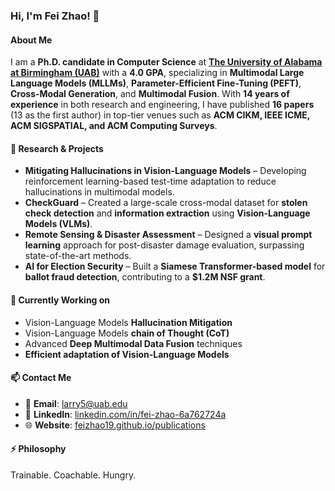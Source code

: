 ### Hi, I'm Fei Zhao! 👋  

#### About Me  
I am a **Ph.D. candidate in Computer Science** at **[The University of Alabama at Birmingham (UAB)](https://www.uab.edu/)** with a **4.0 GPA**, specializing in **Multimodal Large Language Models (MLLMs)**, **Parameter-Efficient Fine-Tuning (PEFT)**, **Cross-Modal Generation**, and **Multimodal Fusion**. With **14 years of experience** in both research and engineering, I have published **16 papers** (13 as the first author) in top-tier venues such as **ACM CIKM, IEEE ICME, ACM SIGSPATIAL, and ACM Computing Surveys**.  


#### 🔬 Research & Projects  
- **Mitigating Hallucinations in Vision-Language Models** – Developing reinforcement learning-based test-time adaptation to reduce hallucinations in multimodal models.  
- **CheckGuard** – Created a large-scale cross-modal dataset for **stolen check detection** and **information extraction**  using **Vision-Language Models (VLMs)**.  
- **Remote Sensing & Disaster Assessment** – Designed a **visual prompt learning** approach for post-disaster damage evaluation, surpassing state-of-the-art methods.  
- **AI for Election Security** – Built a **Siamese Transformer-based model** for **ballot fraud detection**, contributing to a **$1.2M NSF grant**.


#### 🌱 Currently Working on  
- Vision-Language Models **Hallucination Mitigation**  
- Vision-Language Models **chain of Thought (CoT)**  
- Advanced **Deep Multimodal Data Fusion** techniques  
- **Efficient adaptation of Vision-Language Models**  


#### 📫 Contact Me  
- 📧 **Email**: [larry5@uab.edu](mailto:larry5@uab.edu)  
- 🔗 **LinkedIn**: [linkedin.com/in/fei-zhao-6a762724a](https://www.linkedin.com/in/fei-zhao-6a762724a/)  
- 🌐 **Website**: [feizhao19.github.io/publications](https://feizhao19.github.io/publications/)  

#### ⚡ Philosophy  
Trainable. Coachable. Hungry.  



